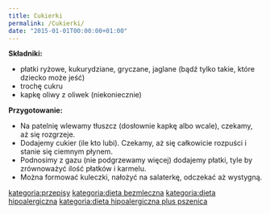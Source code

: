 ```yaml
---
title: Cukierki
permalink: /Cukierki/
date: "2015-01-01T00:00:00+01:00"
---
```


**Składniki:**

-   płatki ryżowe, kukurydziane, gryczane, jaglane (bądź tylko takie, które dziecko może jeść)
-   trochę cukru
-   kapkę oliwy z oliwek (niekoniecznie)

**Przygotowanie:**

-   Na patelnię wlewamy tłuszcz (dosłownie kapkę albo wcale), czekamy, aż się rozgrzeje.
-   Dodajemy cukier (ile kto lubi). Czekamy, aż się całkowicie rozpuści i stanie się ciemnym płynem.
-   Podnosimy z gazu (nie podgrzewamy więcej) dodajemy płatki, tyle by zrównoważyć ilość płatków i karmelu.
-   Można formować kuleczki, nałożyć na salaterkę, odczekać aż wystygną.

[kategoria:przepisy](/atopedia/kategoria:przepisy "wikilink") [kategoria:dieta bezmleczna](/atopedia/kategoria:dieta_bezmleczna "wikilink") [kategoria:dieta hipoalergiczna](/atopedia/kategoria:dieta_hipoalergiczna "wikilink") [kategoria:dieta hipoalergiczna plus pszenica](/atopedia/kategoria:dieta_hipoalergiczna_plus_pszenica "wikilink")